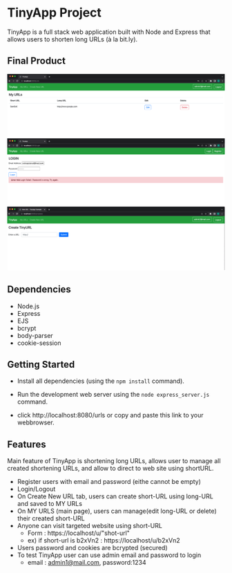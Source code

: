 # TinyApp Project

TinyApp is a full stack web application built with Node and Express that allows users to shorten long URLs (à la bit.ly).

## Final Product
!["First Page when we logged in"](https://github.com/saeonny/tinyapp/blob/main/docs/url_page(logined).png)
!["Login Error"](https://github.com/saeonny/tinyapp/blob/main/docs/login_error.png)
!["when we create New url"](https://github.com/saeonny/tinyapp/blob/main/docs/url_create.png)

## Dependencies

- Node.js
- Express
- EJS
- bcrypt
- body-parser
- cookie-session


## Getting Started

- Install all dependencies (using the `npm install` command).
  
- Run the development web server using the `node express_server.js` command.
- click http://localhost:8080/urls or copy and paste this link to your webbrowser.

## Features
Main feature of TinyApp is shortening long URLs, allows user to manage all created shortening URLs, and allow to direct to web site using shortURL.
- Register users with email and password (eithe cannot be empty)
- Login/Logout 
- On Create New URL tab, users can create short-URL using long-URL and saved to MY URLs
- On MY URLS (main page), users can manage(edit long-URL or delete) their created short-URL
- Anyone can visit targeted website using short-URL 
  - Form : https://localhost/u/"shot-url"
  - ex) if short-url is b2xVn2   : https://localhost/u/b2xVn2
- Users password and cookies are bcrypted (secured)
- To test TinyApp user can use admin email and password to login
  - email : admin1@mail.com,  password:1234


